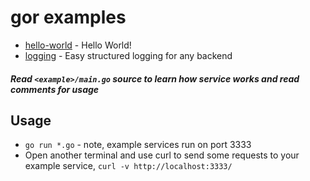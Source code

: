 # **gor examples**

* [hello-world](https://github.com/pchchv/gor/examples/hello-world/main.go) - Hello World!
* [logging](https://github.com/pchchv/gor/examples/logging/main.go) - Easy structured logging for any backend

##### Read `<example>/main.go` source to learn how service works and read comments for usage

## Usage

* `go run *.go` - note, example services run on port 3333
* Open another terminal and use curl to send some requests to your example service,
   `curl -v http://localhost:3333/`